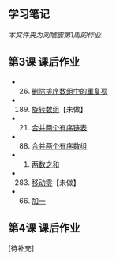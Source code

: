 ## 学习笔记

*本文件夹为刘虓震第1周的作业*

## 第3课 课后作业

- 26. [删除排序数组中的重复项](https://leetcode-cn.com/problems/remove-duplicates-from-sorted-array/)
- 189. [旋转数组](https://leetcode-cn.com/problems/rotate-array/)【未做】
- 21. [合并两个有序链表](https://leetcode-cn.com/problems/merge-two-sorted-lists/)
- 88. [合并两个有序数组](https://leetcode-cn.com/problems/merge-sorted-array/)
- 1. [两数之和](https://leetcode-cn.com/problems/two-sum/)
- 283. [移动零](https://leetcode-cn.com/problems/move-zeroes/)【未做】
- 66. [加一](https://leetcode-cn.com/problems/plus-one/)

## 第4课 课后作业

[待补充]